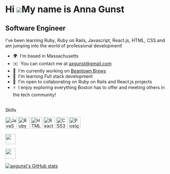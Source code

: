 Hi ![](https://user-images.githubusercontent.com/18350557/176309783-0785949b-9127-417c-8b55-ab5a4333674e.gif)My name is Anna Gunst
==================================================================================================================================

Software Engineer
-----------------

I've been learning Ruby, Ruby on Rails, Javascript, React.js, HTML, CSS and am jumping into the world of professional development!

*   🌍  I'm based in Massachusetts
*   ✉️  You can contact me at [axgunst@gmail.com](mailto:axgunst@gmail.com)
*   🚀  I'm currently working on [Beantown Brews](http://beantown-brews.onrender.com/)
*   🧠  I'm learning Full stack development
*   🤝  I'm open to collaborating on Ruby on Rails and React.js projects
*   ⚡  I enjoy exploring everything Boston has to offer and meeting others in the tech community!

<br>
Skills 
<p align="left">
<a href="https://developer.mozilla.org/en-US/docs/Web/JavaScript" target="_blank" rel="noreferrer"><img src="https://raw.githubusercontent.com/danielcranney/readme-generator/main/public/icons/skills/javascript-colored.svg" width="36" height="36" alt="JavaScript" /></a>
<a href="https://www.ruby-lang.org/en/" target="_blank" rel="noreferrer"><img src="https://raw.githubusercontent.com/danielcranney/readme-generator/main/public/icons/skills/ruby-colored.svg" width="36" height="36" alt="Ruby" /></a>
<a href="https://developer.mozilla.org/en-US/docs/Glossary/HTML5" target="_blank" rel="noreferrer"><img src="https://raw.githubusercontent.com/danielcranney/readme-generator/main/public/icons/skills/html5-colored.svg" width="36" height="36" alt="HTML5" /></a>
<a href="https://reactjs.org/" target="_blank" rel="noreferrer"><img src="https://raw.githubusercontent.com/danielcranney/readme-generator/main/public/icons/skills/react-colored.svg" width="36" height="36" alt="React" /></a>
<a href="https://www.w3.org/TR/CSS/#css" target="_blank" rel="noreferrer"><img src="https://raw.githubusercontent.com/danielcranney/readme-generator/main/public/icons/skills/css3-colored.svg" width="36" height="36" alt="CSS3" /></a>
<a href="https://www.postgresql.org/" target="_blank" rel="noreferrer"><img src="https://raw.githubusercontent.com/danielcranney/readme-generator/main/public/icons/skills/postgresql-colored.svg" width="36" height="36" alt="PostgreSQL" /></a>
</p>
               
                  
<p align="left">
                          
<a href="https://www.github.com/axgunst" target="_blank" rel="noreferrer"><img src="https://raw.githubusercontent.com/danielcranney/readme-generator/main/public/icons/socials/github.svg" width="32" height="32" /></a>
                          
<a href="https://www.linkedin.com/in/anna-gunst/" target="_blank" rel="noreferrer"><img src="https://raw.githubusercontent.com/danielcranney/readme-generator/main/public/icons/socials/linkedin.svg" width="32" height="32" /></a>

<a href="http://www.github.com/axgunst"><img src="https://github-readme-stats.vercel.app/api?username=axgunst&show_icons=true&hide=&count_private=true&title_color=0891b2&text_color=ffffff&icon_color=0891b2&bg_color=1c1917&hide_border=true&show_icons=true" alt="axgunst's GitHub stats" /></a>

